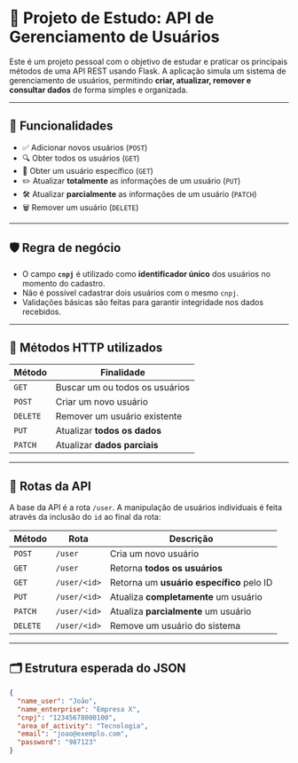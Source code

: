 # 🧠 Projeto de Estudo: API de Gerenciamento de Usuários

Este é um projeto pessoal com o objetivo de estudar e praticar os principais métodos de uma API REST usando Flask. A aplicação simula um sistema de gerenciamento de usuários, permitindo **criar, atualizar, remover e consultar dados** de forma simples e organizada.

---

## 🚀 Funcionalidades

- ✅ Adicionar novos usuários (`POST`)
- 🔍 Obter todos os usuários (`GET`)
- 🔎 Obter um usuário específico (`GET`)
- ✏️ Atualizar **totalmente** as informações de um usuário (`PUT`)
- 🛠️ Atualizar **parcialmente** as informações de um usuário (`PATCH`)
- 🗑️ Remover um usuário (`DELETE`)

---

## 🛡️ Regra de negócio

- O campo **`cnpj`** é utilizado como **identificador único** dos usuários no momento do cadastro.
- Não é possível cadastrar dois usuários com o mesmo `cnpj`.
- Validações básicas são feitas para garantir integridade nos dados recebidos.

---

## 📡 Métodos HTTP utilizados

| Método | Finalidade                           |
|--------|--------------------------------------|
| `GET`  | Buscar um ou todos os usuários       |
| `POST` | Criar um novo usuário                |
| `DELETE` | Remover um usuário existente       |
| `PUT`  | Atualizar **todos os dados**         |
| `PATCH`| Atualizar **dados parciais**         |

---

## 🔀 Rotas da API

A base da API é a rota `/user`. A manipulação de usuários individuais é feita através da inclusão do `id` ao final da rota:

| Método | Rota            | Descrição                                |
|--------|------------------|--------------------------------------------|
| `POST` | `/user`          | Cria um novo usuário                       |
| `GET`  | `/user`          | Retorna **todos os usuários**             |
| `GET`  | `/user/<id>`     | Retorna um **usuário específico** pelo ID |
| `PUT`  | `/user/<id>`     | Atualiza **completamente** um usuário     |
| `PATCH`| `/user/<id>`     | Atualiza **parcialmente** um usuário      |
| `DELETE`| `/user/<id>`    | Remove um usuário do sistema              |

---

## 🗂️ Estrutura esperada do JSON

```json
{
  "name_user": "João",
  "name_enterprise": "Empresa X",
  "cnpj": "12345678000100",
  "area_of_activity": "Tecnologia",
  "email": "joao@exemplo.com",
  "password": "987123"
}
